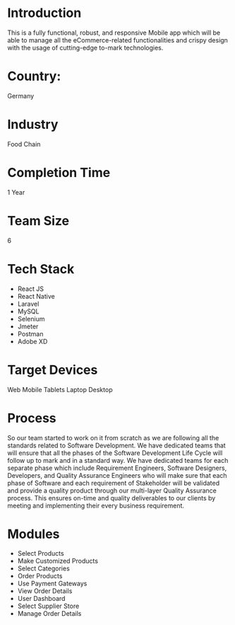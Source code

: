 # Introduction
This is a fully functional, robust, and responsive Mobile app which will be able to manage all the eCommerce-related functionalities and crispy design with the usage of cutting-edge to-mark technologies.
# Country:
Germany
# Industry
Food Chain
# Completion Time
1 Year
# Team Size
6
# Tech Stack
- React JS
- React Native
- Laravel
- MySQL
- Selenium
- Jmeter
- Postman
- Adobe XD

# Target Devices
Web
Mobile
Tablets
Laptop
Desktop
# Process
So our team started to work on it from scratch as we are following all the standards related to Software Development. We have dedicated teams that will ensure that all the phases of the Software Development Life Cycle will follow up to mark and in a standard way.
We have dedicated teams for each separate phase which include Requirement Engineers, Software Designers, Developers, and Quality Assurance Engineers who will make sure that each phase of Software and each requirement of Stakeholder will be validated and provide a quality product through our multi-layer Quality Assurance process.
This ensures on-time and quality deliverables to our clients by meeting and implementing their every business requirement.
# Modules
- Select Products
- Make Customized Products
- Select Categories
- Order Products
- Use Payment Gateways
- View Order Details
- User Dashboard
- Select Supplier Store
- Manage Order Details



